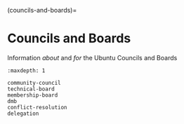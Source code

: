 (councils-and-boards)=
# Councils and Boards

Information *about* and *for* the Ubuntu Councils and Boards

```{toctree}
:maxdepth: 1

community-council
technical-board
membership-board
dmb
conflict-resolution
delegation
```
